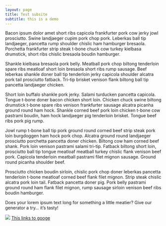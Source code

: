 ```yaml
---
layout: page
title: Test subsite
subtitle: this is a demo
---
```

Bacon ipsum dolor amet short ribs capicola frankfurter pork cow jerky jowl prosciutto. Swine landjaeger cupim pork chop pork. Leberkas ball tip landjaeger, pancetta rump shoulder chislic ham hamburger bresaola. Porchetta frankfurter strip steak t-bone chuck cow turkey kielbasa drumstick, short ribs chislic bresaola boudin hamburger.

Shankle kielbasa bresaola pork belly. Meatball pork chop biltong tenderloin spare ribs meatloaf short loin bresaola short ribs rump sausage. Beef leberkas shankle doner ball tip tenderloin jerky capicola shoulder alcatra pork tail prosciutto fatback. Tri-tip brisket venison flank biltong ball tip pancetta landjaeger chicken.

Short loin buffalo shankle pork jerky. Salami turducken pancetta capicola. Tongue t-bone doner bacon chicken short loin. Chicken chuck swine biltong drumstick t-bone spare ribs venison frankfurter sausage alcatra picanha ground round ham hock. Shankle corned beef pork loin chicken t-bone cow pastrami boudin, ham hock landjaeger pig tenderloin brisket. Tongue beef ribs pork pig rump.

Jowl rump t-bone ball tip pork ground round corned beef strip steak pork loin burgdoggen ham hock pork chop. Alcatra ground round landjaeger prosciutto porchetta pancetta doner chicken. Biltong cow ham corned beef shank. Pork loin venison pastrami salami tri-tip. Fatback biltong short loin, prosciutto ball tip tongue meatloaf meatball turkey chislic flank venison beef pork. Capicola tenderloin meatball pastrami filet mignon sausage. Ground round picanha shoulder beef.

Prosciutto chicken boudin sirloin, chislic pork chop doner leberkas pancetta tenderloin t-bone meatloaf corned beef flank filet mignon. Strip steak chislic alcatra pork loin tail. Fatback pancetta doner pig. Pork belly pastrami ground round ham flank filet mignon, rump sausage sirloin venison beef ribs boudin hamburger.

Does your lorem ipsum text long for something a little meatier? Give our generator a try… it’s tasty!

![](https://baconipsum.com/wp-content/themes/baconipsum-custom-theme-v2/images/bacon-ipsum-banner1.jpg) 
[This links to googe](google.com)
